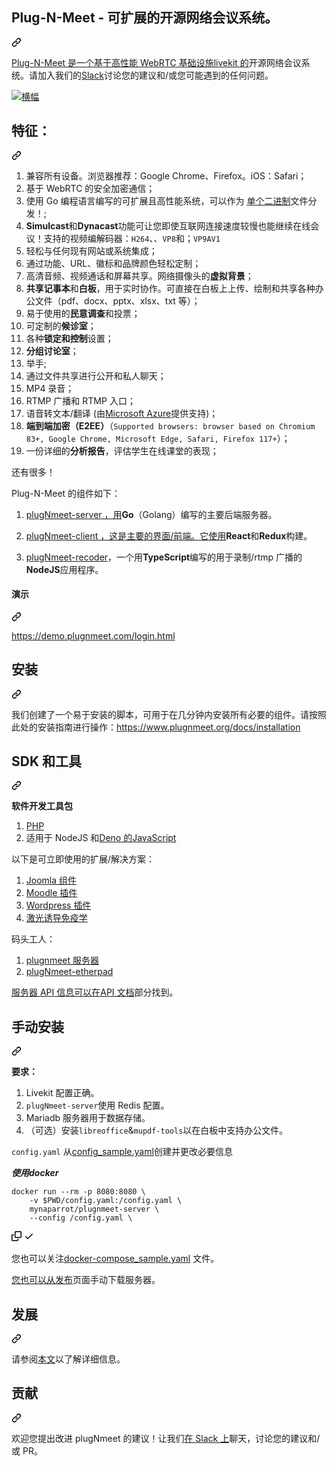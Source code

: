 <div class="Box-sc-g0xbh4-0 bJMeLZ js-snippet-clipboard-copy-unpositioned" data-hpc="true"><article class="markdown-body entry-content container-lg" itemprop="text"><div class="markdown-heading" dir="auto"><h1 tabindex="-1" class="heading-element" dir="auto"><font style="vertical-align: inherit;"><font style="vertical-align: inherit;">Plug-N-Meet - 可扩展的开源网络会议系统。</font></font></h1><a id="user-content-plug-n-meet---scalable-open-source-web-conferencing-system" class="anchor" aria-label="永久链接：Plug-N-Meet - 可扩展的开源网络会议系统。" href="#plug-n-meet---scalable-open-source-web-conferencing-system"><svg class="octicon octicon-link" viewBox="0 0 16 16" version="1.1" width="16" height="16" aria-hidden="true"><path d="m7.775 3.275 1.25-1.25a3.5 3.5 0 1 1 4.95 4.95l-2.5 2.5a3.5 3.5 0 0 1-4.95 0 .751.751 0 0 1 .018-1.042.751.751 0 0 1 1.042-.018 1.998 1.998 0 0 0 2.83 0l2.5-2.5a2.002 2.002 0 0 0-2.83-2.83l-1.25 1.25a.751.751 0 0 1-1.042-.018.751.751 0 0 1-.018-1.042Zm-4.69 9.64a1.998 1.998 0 0 0 2.83 0l1.25-1.25a.751.751 0 0 1 1.042.018.751.751 0 0 1 .018 1.042l-1.25 1.25a3.5 3.5 0 1 1-4.95-4.95l2.5-2.5a3.5 3.5 0 0 1 4.95 0 .751.751 0 0 1-.018 1.042.751.751 0 0 1-1.042.018 1.998 1.998 0 0 0-2.83 0l-2.5 2.5a1.998 1.998 0 0 0 0 2.83Z"></path></svg></a></div>
<p dir="auto"><font style="vertical-align: inherit;"></font><a href="https://github.com/livekit/livekit-server"><font style="vertical-align: inherit;"><font style="vertical-align: inherit;">Plug-N-Meet 是一个基于高性能 WebRTC 基础设施livekit 的</font></font></a><font style="vertical-align: inherit;"><font style="vertical-align: inherit;">开源网络会议系统</font><font style="vertical-align: inherit;">。请加入我们的</font></font><a href="https://join.slack.com/t/plugnmeet/shared_invite/zt-1ex9xaydu-RiN6VunWBHo8UDn2P1XQRg" rel="nofollow"><font style="vertical-align: inherit;"><font style="vertical-align: inherit;">Slack</font></font></a><font style="vertical-align: inherit;"><font style="vertical-align: inherit;">讨论您的建议和/或您可能遇到的任何问题。</font></font></p>
<p dir="auto"><a target="_blank" rel="noopener noreferrer" href="https://github.com/mynaparrot/plugNmeet-server/blob/main/github_files/banner.jpg"><img src="https://github.com/mynaparrot/plugNmeet-server/raw/main/github_files/banner.jpg" alt="横幅" style="max-width: 100%;"></a></p>
<div class="markdown-heading" dir="auto"><h2 tabindex="-1" class="heading-element" dir="auto"><font style="vertical-align: inherit;"><font style="vertical-align: inherit;">特征：</font></font></h2><a id="user-content-features" class="anchor" aria-label="永久链接：特点：" href="#features"><svg class="octicon octicon-link" viewBox="0 0 16 16" version="1.1" width="16" height="16" aria-hidden="true"><path d="m7.775 3.275 1.25-1.25a3.5 3.5 0 1 1 4.95 4.95l-2.5 2.5a3.5 3.5 0 0 1-4.95 0 .751.751 0 0 1 .018-1.042.751.751 0 0 1 1.042-.018 1.998 1.998 0 0 0 2.83 0l2.5-2.5a2.002 2.002 0 0 0-2.83-2.83l-1.25 1.25a.751.751 0 0 1-1.042-.018.751.751 0 0 1-.018-1.042Zm-4.69 9.64a1.998 1.998 0 0 0 2.83 0l1.25-1.25a.751.751 0 0 1 1.042.018.751.751 0 0 1 .018 1.042l-1.25 1.25a3.5 3.5 0 1 1-4.95-4.95l2.5-2.5a3.5 3.5 0 0 1 4.95 0 .751.751 0 0 1-.018 1.042.751.751 0 0 1-1.042.018 1.998 1.998 0 0 0-2.83 0l-2.5 2.5a1.998 1.998 0 0 0 0 2.83Z"></path></svg></a></div>
<ol dir="auto">
<li><font style="vertical-align: inherit;"><font style="vertical-align: inherit;">兼容所有设备。浏览器推荐：Google Chrome、Firefox。iOS：Safari；</font></font></li>
<li><font style="vertical-align: inherit;"><font style="vertical-align: inherit;">基于 WebRTC 的安全加密通信；</font></font></li>
<li><font style="vertical-align: inherit;"><font style="vertical-align: inherit;">使用 Go 编程语言编写的可扩展且高性能系统，可以作为
</font></font><a href="https://github.com/mynaparrot/plugNmeet-server/releases"><font style="vertical-align: inherit;"><font style="vertical-align: inherit;">单个二进制</font></font></a><font style="vertical-align: inherit;"><font style="vertical-align: inherit;">文件分发！;</font></font></li>
<li><strong><font style="vertical-align: inherit;"><font style="vertical-align: inherit;">Simulcast</font></font></strong><font style="vertical-align: inherit;"><font style="vertical-align: inherit;">和</font></font><strong><font style="vertical-align: inherit;"><font style="vertical-align: inherit;">Dynacast</font></font></strong><font style="vertical-align: inherit;"><font style="vertical-align: inherit;">功能可让您即使互联网连接速度较慢也能继续在线会议！支持的视频编解码器</font><font style="vertical-align: inherit;">：</font></font><code>H264</code><font style="vertical-align: inherit;"><font style="vertical-align: inherit;">、、</font></font><code>VP8</code><font style="vertical-align: inherit;"><font style="vertical-align: inherit;">和</font><font style="vertical-align: inherit;">；</font></font><code>VP9</code><font style="vertical-align: inherit;"></font><code>AV1</code><font style="vertical-align: inherit;"></font></li>
<li><font style="vertical-align: inherit;"><font style="vertical-align: inherit;">轻松与任何现有网站或系统集成；</font></font></li>
<li><font style="vertical-align: inherit;"><font style="vertical-align: inherit;">通过功能、URL、徽标和品牌颜色轻松定制；</font></font></li>
<li><font style="vertical-align: inherit;"><font style="vertical-align: inherit;">高清音频、视频通话和屏幕共享。网络摄像头的</font></font><strong><font style="vertical-align: inherit;"><font style="vertical-align: inherit;">虚拟背景</font></font></strong><font style="vertical-align: inherit;"><font style="vertical-align: inherit;">；</font></font></li>
<li><strong><font style="vertical-align: inherit;"><font style="vertical-align: inherit;">共享记事本</font></font></strong><font style="vertical-align: inherit;"><font style="vertical-align: inherit;">和</font></font><strong><font style="vertical-align: inherit;"><font style="vertical-align: inherit;">白板</font></font></strong><font style="vertical-align: inherit;"><font style="vertical-align: inherit;">，用于实时协作。可直接在白板上上传、绘制和共享各种办公文件（pdf、docx、pptx、xlsx、txt 等）；</font></font></li>
<li><font style="vertical-align: inherit;"><font style="vertical-align: inherit;">易于使用的</font></font><strong><font style="vertical-align: inherit;"><font style="vertical-align: inherit;">民意调查</font></font></strong><font style="vertical-align: inherit;"><font style="vertical-align: inherit;">和投票；</font></font></li>
<li><font style="vertical-align: inherit;"><font style="vertical-align: inherit;">可定制的</font></font><strong><font style="vertical-align: inherit;"><font style="vertical-align: inherit;">候诊室</font></font></strong><font style="vertical-align: inherit;"><font style="vertical-align: inherit;">；</font></font></li>
<li><font style="vertical-align: inherit;"><font style="vertical-align: inherit;">各种</font></font><strong><font style="vertical-align: inherit;"><font style="vertical-align: inherit;">锁定和控制</font></font></strong><font style="vertical-align: inherit;"><font style="vertical-align: inherit;">设置；</font></font></li>
<li><strong><font style="vertical-align: inherit;"><font style="vertical-align: inherit;">分组讨论室</font></font></strong><font style="vertical-align: inherit;"><font style="vertical-align: inherit;">；</font></font></li>
<li><font style="vertical-align: inherit;"><font style="vertical-align: inherit;">举手;</font></font></li>
<li><font style="vertical-align: inherit;"><font style="vertical-align: inherit;">通过文件共享进行公开和私人聊天；</font></font></li>
<li><font style="vertical-align: inherit;"><font style="vertical-align: inherit;">MP4 录音；</font></font></li>
<li><font style="vertical-align: inherit;"><font style="vertical-align: inherit;">RTMP 广播和 RTMP 入口；</font></font></li>
<li><font style="vertical-align: inherit;"><font style="vertical-align: inherit;">语音转文本/翻译 (由</font></font><a href="https://learn.microsoft.com/en-us/azure/cognitive-services/speech-service/get-started-text-to-speech?pivots=programming-language-go&amp;tabs=linux%2Cterminal#prerequisites" rel="nofollow"><font style="vertical-align: inherit;"><font style="vertical-align: inherit;">Microsoft Azure</font></font></a><font style="vertical-align: inherit;"><font style="vertical-align: inherit;">提供支持)；</font></font></li>
<li><strong><font style="vertical-align: inherit;"><font style="vertical-align: inherit;">端到端加密（E2EE）</font></font></strong><font style="vertical-align: inherit;"><font style="vertical-align: inherit;">（</font></font><code>Supported browsers: browser based on Chromium 83+, Google Chrome, Microsoft Edge, Safari, Firefox 117+</code><font style="vertical-align: inherit;"><font style="vertical-align: inherit;">）；</font></font></li>
<li><font style="vertical-align: inherit;"><font style="vertical-align: inherit;">一份详细的</font></font><strong><font style="vertical-align: inherit;"><font style="vertical-align: inherit;">分析报告</font></font></strong><font style="vertical-align: inherit;"><font style="vertical-align: inherit;">，评估学生在线课堂的表现；</font></font></li>
</ol>
<p dir="auto"><font style="vertical-align: inherit;"><font style="vertical-align: inherit;">还有很多！</font></font></p>
<p dir="auto"><font style="vertical-align: inherit;"><font style="vertical-align: inherit;">Plug-N-Meet 的组件如下：</font></font></p>
<ol dir="auto">
<li>
<p dir="auto"><a href="https://github.com/mynaparrot/plugNmeet-server"><font style="vertical-align: inherit;"><font style="vertical-align: inherit;">plugNmeet-server ，用</font></font></a><font style="vertical-align: inherit;"></font><strong><font style="vertical-align: inherit;"><font style="vertical-align: inherit;">Go</font></font></strong><font style="vertical-align: inherit;"><font style="vertical-align: inherit;">（Golang）</font><font style="vertical-align: inherit;">编写的主要后端服务器。</font></font></p>
</li>
<li>
<p dir="auto"><a href="https://github.com/mynaparrot/plugNmeet-client"><font style="vertical-align: inherit;"><font style="vertical-align: inherit;">plugNmeet-client ，这是主要的界面/前端。它使用</font></font></a><font style="vertical-align: inherit;"></font><strong><font style="vertical-align: inherit;"><font style="vertical-align: inherit;">React</font></font></strong><font style="vertical-align: inherit;"><font style="vertical-align: inherit;">和</font></font><strong><font style="vertical-align: inherit;"><font style="vertical-align: inherit;">Redux</font></font></strong><font style="vertical-align: inherit;"><font style="vertical-align: inherit;">构建</font><font style="vertical-align: inherit;">。</font></font></p>
</li>
<li>
<p dir="auto"><a href="https://github.com/mynaparrot/plugNmeet-recorder"><font style="vertical-align: inherit;"><font style="vertical-align: inherit;">plugNmeet-recoder</font></font></a><font style="vertical-align: inherit;"><font style="vertical-align: inherit;">，一个用</font><strong><font style="vertical-align: inherit;">TypeScript</font></strong><font style="vertical-align: inherit;">编写的用于录制/rtmp 广播的</font></font><strong><font style="vertical-align: inherit;"><font style="vertical-align: inherit;">NodeJS</font></font></strong><font style="vertical-align: inherit;"><font style="vertical-align: inherit;">应用程序。</font></font><strong><font style="vertical-align: inherit;"></font></strong><font style="vertical-align: inherit;"></font></p>
</li>
</ol>
<div class="markdown-heading" dir="auto"><h4 tabindex="-1" class="heading-element" dir="auto"><font style="vertical-align: inherit;"><font style="vertical-align: inherit;">演示</font></font></h4><a id="user-content-demo" class="anchor" aria-label="永久链接：演示" href="#demo"><svg class="octicon octicon-link" viewBox="0 0 16 16" version="1.1" width="16" height="16" aria-hidden="true"><path d="m7.775 3.275 1.25-1.25a3.5 3.5 0 1 1 4.95 4.95l-2.5 2.5a3.5 3.5 0 0 1-4.95 0 .751.751 0 0 1 .018-1.042.751.751 0 0 1 1.042-.018 1.998 1.998 0 0 0 2.83 0l2.5-2.5a2.002 2.002 0 0 0-2.83-2.83l-1.25 1.25a.751.751 0 0 1-1.042-.018.751.751 0 0 1-.018-1.042Zm-4.69 9.64a1.998 1.998 0 0 0 2.83 0l1.25-1.25a.751.751 0 0 1 1.042.018.751.751 0 0 1 .018 1.042l-1.25 1.25a3.5 3.5 0 1 1-4.95-4.95l2.5-2.5a3.5 3.5 0 0 1 4.95 0 .751.751 0 0 1-.018 1.042.751.751 0 0 1-1.042.018 1.998 1.998 0 0 0-2.83 0l-2.5 2.5a1.998 1.998 0 0 0 0 2.83Z"></path></svg></a></div>
<p dir="auto"><a href="https://demo.plugnmeet.com/login.html" rel="nofollow"><font style="vertical-align: inherit;"><font style="vertical-align: inherit;">https://demo.plugnmeet.com/login.html</font></font></a></p>
<div class="markdown-heading" dir="auto"><h2 tabindex="-1" class="heading-element" dir="auto"><font style="vertical-align: inherit;"><font style="vertical-align: inherit;">安装</font></font></h2><a id="user-content-installation" class="anchor" aria-label="固定链接：安装" href="#installation"><svg class="octicon octicon-link" viewBox="0 0 16 16" version="1.1" width="16" height="16" aria-hidden="true"><path d="m7.775 3.275 1.25-1.25a3.5 3.5 0 1 1 4.95 4.95l-2.5 2.5a3.5 3.5 0 0 1-4.95 0 .751.751 0 0 1 .018-1.042.751.751 0 0 1 1.042-.018 1.998 1.998 0 0 0 2.83 0l2.5-2.5a2.002 2.002 0 0 0-2.83-2.83l-1.25 1.25a.751.751 0 0 1-1.042-.018.751.751 0 0 1-.018-1.042Zm-4.69 9.64a1.998 1.998 0 0 0 2.83 0l1.25-1.25a.751.751 0 0 1 1.042.018.751.751 0 0 1 .018 1.042l-1.25 1.25a3.5 3.5 0 1 1-4.95-4.95l2.5-2.5a3.5 3.5 0 0 1 4.95 0 .751.751 0 0 1-.018 1.042.751.751 0 0 1-1.042.018 1.998 1.998 0 0 0-2.83 0l-2.5 2.5a1.998 1.998 0 0 0 0 2.83Z"></path></svg></a></div>
<p dir="auto"><font style="vertical-align: inherit;"><font style="vertical-align: inherit;">我们创建了一个易于安装的脚本，可用于在几分钟内安装所有必要的组件。请按照此处的安装指南进行操作：</font></font><a href="https://www.plugnmeet.org/docs/installation" rel="nofollow"><font style="vertical-align: inherit;"><font style="vertical-align: inherit;">https://www.plugnmeet.org/docs/installation</font></font></a></p>
<div class="markdown-heading" dir="auto"><h2 tabindex="-1" class="heading-element" dir="auto"><font style="vertical-align: inherit;"><font style="vertical-align: inherit;">SDK 和工具</font></font></h2><a id="user-content-sdks--tools" class="anchor" aria-label="永久链接：SDK 和工具" href="#sdks--tools"><svg class="octicon octicon-link" viewBox="0 0 16 16" version="1.1" width="16" height="16" aria-hidden="true"><path d="m7.775 3.275 1.25-1.25a3.5 3.5 0 1 1 4.95 4.95l-2.5 2.5a3.5 3.5 0 0 1-4.95 0 .751.751 0 0 1 .018-1.042.751.751 0 0 1 1.042-.018 1.998 1.998 0 0 0 2.83 0l2.5-2.5a2.002 2.002 0 0 0-2.83-2.83l-1.25 1.25a.751.751 0 0 1-1.042-.018.751.751 0 0 1-.018-1.042Zm-4.69 9.64a1.998 1.998 0 0 0 2.83 0l1.25-1.25a.751.751 0 0 1 1.042.018.751.751 0 0 1 .018 1.042l-1.25 1.25a3.5 3.5 0 1 1-4.95-4.95l2.5-2.5a3.5 3.5 0 0 1 4.95 0 .751.751 0 0 1-.018 1.042.751.751 0 0 1-1.042.018 1.998 1.998 0 0 0-2.83 0l-2.5 2.5a1.998 1.998 0 0 0 0 2.83Z"></path></svg></a></div>
<p dir="auto"><strong><font style="vertical-align: inherit;"><font style="vertical-align: inherit;">软件开发工具包</font></font></strong></p>
<ol dir="auto">
<li><a href="https://github.com/mynaparrot/plugNmeet-sdk-php"><font style="vertical-align: inherit;"><font style="vertical-align: inherit;">PHP</font></font></a></li>
<li><a href="https://github.com/mynaparrot/plugNmeet-sdk-js"><font style="vertical-align: inherit;"></font></a><font style="vertical-align: inherit;"><font style="vertical-align: inherit;">适用于 NodeJS 和</font><a href="https://github.com/mynaparrot/plugNmeet-sdk-js/tree/main/deno_dist"><font style="vertical-align: inherit;">Deno 的</font></a><a href="https://github.com/mynaparrot/plugNmeet-sdk-js"><font style="vertical-align: inherit;">JavaScript</font></a></font><a href="https://github.com/mynaparrot/plugNmeet-sdk-js/tree/main/deno_dist"><font style="vertical-align: inherit;"></font></a></li>
</ol>
<p dir="auto"><font style="vertical-align: inherit;"><font style="vertical-align: inherit;">以下是可立即使用的扩展/解决方案：</font></font></p>
<ol dir="auto">
<li><a href="https://github.com/mynaparrot/plugNmeet-joomla"><font style="vertical-align: inherit;"><font style="vertical-align: inherit;">Joomla 组件</font></font></a></li>
<li><a href="https://github.com/mynaparrot/moodle-mod_plugnmeet"><font style="vertical-align: inherit;"><font style="vertical-align: inherit;">Moodle 插件</font></font></a></li>
<li><a href="https://github.com/mynaparrot/plugNmeet-wordpress"><font style="vertical-align: inherit;"><font style="vertical-align: inherit;">Wordpress 插件</font></font></a></li>
<li><a href="https://www.plugnmeet.org/docs/user-guide/lti" rel="nofollow"><font style="vertical-align: inherit;"><font style="vertical-align: inherit;">激光诱导免疫学</font></font></a></li>
</ol>
<p dir="auto"><font style="vertical-align: inherit;"><font style="vertical-align: inherit;">码头工人：</font></font></p>
<ol dir="auto">
<li><a href="https://hub.docker.com/r/mynaparrot/plugnmeet-server" rel="nofollow"><font style="vertical-align: inherit;"><font style="vertical-align: inherit;">plugnmeet 服务器</font></font></a></li>
<li><a href="https://hub.docker.com/r/mynaparrot/plugnmeet-etherpad" rel="nofollow"><font style="vertical-align: inherit;"><font style="vertical-align: inherit;">plugNmeet-etherpad</font></font></a></li>
</ol>
<p dir="auto"><font style="vertical-align: inherit;"></font><a href="https://www.plugnmeet.org/docs/api/intro" rel="nofollow"><font style="vertical-align: inherit;"><font style="vertical-align: inherit;">服务器 API 信息可以在API 文档</font></font></a><font style="vertical-align: inherit;"><font style="vertical-align: inherit;">部分找到</font><font style="vertical-align: inherit;">。</font></font></p>
<div class="markdown-heading" dir="auto"><h2 tabindex="-1" class="heading-element" dir="auto"><font style="vertical-align: inherit;"><font style="vertical-align: inherit;">手动安装</font></font></h2><a id="user-content-manually-installation" class="anchor" aria-label="永久链接：手动安装" href="#manually-installation"><svg class="octicon octicon-link" viewBox="0 0 16 16" version="1.1" width="16" height="16" aria-hidden="true"><path d="m7.775 3.275 1.25-1.25a3.5 3.5 0 1 1 4.95 4.95l-2.5 2.5a3.5 3.5 0 0 1-4.95 0 .751.751 0 0 1 .018-1.042.751.751 0 0 1 1.042-.018 1.998 1.998 0 0 0 2.83 0l2.5-2.5a2.002 2.002 0 0 0-2.83-2.83l-1.25 1.25a.751.751 0 0 1-1.042-.018.751.751 0 0 1-.018-1.042Zm-4.69 9.64a1.998 1.998 0 0 0 2.83 0l1.25-1.25a.751.751 0 0 1 1.042.018.751.751 0 0 1 .018 1.042l-1.25 1.25a3.5 3.5 0 1 1-4.95-4.95l2.5-2.5a3.5 3.5 0 0 1 4.95 0 .751.751 0 0 1-.018 1.042.751.751 0 0 1-1.042.018 1.998 1.998 0 0 0-2.83 0l-2.5 2.5a1.998 1.998 0 0 0 0 2.83Z"></path></svg></a></div>
<p dir="auto"><strong><font style="vertical-align: inherit;"><font style="vertical-align: inherit;">要求：</font></font></strong></p>
<ol dir="auto">
<li><font style="vertical-align: inherit;"><font style="vertical-align: inherit;">Livekit 配置正确。</font></font></li>
<li><code>plugNmeet-server</code><font style="vertical-align: inherit;"><font style="vertical-align: inherit;">使用 Redis 配置。</font></font></li>
<li><font style="vertical-align: inherit;"><font style="vertical-align: inherit;">Mariadb 服务器用于数据存储。</font></font></li>
<li><font style="vertical-align: inherit;"><font style="vertical-align: inherit;">（可选）安装</font></font><code>libreoffice</code><font style="vertical-align: inherit;"><font style="vertical-align: inherit;">&amp;</font></font><code>mupdf-tools</code><font style="vertical-align: inherit;"><font style="vertical-align: inherit;">以在白板中支持办公文件。</font></font></li>
</ol>
<p dir="auto"><font style="vertical-align: inherit;"></font><code>config.yaml</code><font style="vertical-align: inherit;"><font style="vertical-align: inherit;">
从</font></font><a href="https://raw.githubusercontent.com/mynaparrot/plugNmeet-server/main/config_sample.yaml" rel="nofollow"><font style="vertical-align: inherit;"><font style="vertical-align: inherit;">config_sample.yaml</font></font></a><font style="vertical-align: inherit;"><font style="vertical-align: inherit;">创建</font><font style="vertical-align: inherit;">并更改必要信息</font></font></p>
<p dir="auto"><em><strong><font style="vertical-align: inherit;"><font style="vertical-align: inherit;">使用docker</font></font></strong></em></p>
<div class="snippet-clipboard-content notranslate position-relative overflow-auto"><pre class="notranslate"><code>docker run --rm -p 8080:8080 \
    -v $PWD/config.yaml:/config.yaml \
    mynaparrot/plugnmeet-server \
    --config /config.yaml \
</code></pre><div class="zeroclipboard-container">
    <clipboard-copy aria-label="Copy" class="ClipboardButton btn btn-invisible js-clipboard-copy m-2 p-0 tooltipped-no-delay d-flex flex-justify-center flex-items-center" data-copy-feedback="Copied!" data-tooltip-direction="w" value="docker run --rm -p 8080:8080 \
    -v $PWD/config.yaml:/config.yaml \
    mynaparrot/plugnmeet-server \
    --config /config.yaml \" tabindex="0" role="button">
      <svg aria-hidden="true" height="16" viewBox="0 0 16 16" version="1.1" width="16" data-view-component="true" class="octicon octicon-copy js-clipboard-copy-icon">
    <path d="M0 6.75C0 5.784.784 5 1.75 5h1.5a.75.75 0 0 1 0 1.5h-1.5a.25.25 0 0 0-.25.25v7.5c0 .138.112.25.25.25h7.5a.25.25 0 0 0 .25-.25v-1.5a.75.75 0 0 1 1.5 0v1.5A1.75 1.75 0 0 1 9.25 16h-7.5A1.75 1.75 0 0 1 0 14.25Z"></path><path d="M5 1.75C5 .784 5.784 0 6.75 0h7.5C15.216 0 16 .784 16 1.75v7.5A1.75 1.75 0 0 1 14.25 11h-7.5A1.75 1.75 0 0 1 5 9.25Zm1.75-.25a.25.25 0 0 0-.25.25v7.5c0 .138.112.25.25.25h7.5a.25.25 0 0 0 .25-.25v-7.5a.25.25 0 0 0-.25-.25Z"></path>
</svg>
      <svg aria-hidden="true" height="16" viewBox="0 0 16 16" version="1.1" width="16" data-view-component="true" class="octicon octicon-check js-clipboard-check-icon color-fg-success d-none">
    <path d="M13.78 4.22a.75.75 0 0 1 0 1.06l-7.25 7.25a.75.75 0 0 1-1.06 0L2.22 9.28a.751.751 0 0 1 .018-1.042.751.751 0 0 1 1.042-.018L6 10.94l6.72-6.72a.75.75 0 0 1 1.06 0Z"></path>
</svg>
    </clipboard-copy>
  </div></div>
<p dir="auto"><font style="vertical-align: inherit;"><font style="vertical-align: inherit;">您也可以关注</font></font><a href="https://raw.githubusercontent.com/mynaparrot/plugNmeet-server/main/docker-compose_sample.yaml" rel="nofollow"><font style="vertical-align: inherit;"><font style="vertical-align: inherit;">docker-compose_sample.yaml</font></font></a><font style="vertical-align: inherit;"><font style="vertical-align: inherit;">
文件。</font></font></p>
<p dir="auto"><font style="vertical-align: inherit;"></font><a href="https://github.com/mynaparrot/plugNmeet-server/releases"><font style="vertical-align: inherit;"><font style="vertical-align: inherit;">您也可以从发布</font></font></a><font style="vertical-align: inherit;"><font style="vertical-align: inherit;">页面手动下载服务器</font><font style="vertical-align: inherit;">。</font></font></p>
<div class="markdown-heading" dir="auto"><h2 tabindex="-1" class="heading-element" dir="auto"><font style="vertical-align: inherit;"><font style="vertical-align: inherit;">发展</font></font></h2><a id="user-content-development" class="anchor" aria-label="固定链接：开发" href="#development"><svg class="octicon octicon-link" viewBox="0 0 16 16" version="1.1" width="16" height="16" aria-hidden="true"><path d="m7.775 3.275 1.25-1.25a3.5 3.5 0 1 1 4.95 4.95l-2.5 2.5a3.5 3.5 0 0 1-4.95 0 .751.751 0 0 1 .018-1.042.751.751 0 0 1 1.042-.018 1.998 1.998 0 0 0 2.83 0l2.5-2.5a2.002 2.002 0 0 0-2.83-2.83l-1.25 1.25a.751.751 0 0 1-1.042-.018.751.751 0 0 1-.018-1.042Zm-4.69 9.64a1.998 1.998 0 0 0 2.83 0l1.25-1.25a.751.751 0 0 1 1.042.018.751.751 0 0 1 .018 1.042l-1.25 1.25a3.5 3.5 0 1 1-4.95-4.95l2.5-2.5a3.5 3.5 0 0 1 4.95 0 .751.751 0 0 1-.018 1.042.751.751 0 0 1-1.042.018 1.998 1.998 0 0 0-2.83 0l-2.5 2.5a1.998 1.998 0 0 0 0 2.83Z"></path></svg></a></div>
<p dir="auto"><font style="vertical-align: inherit;"><font style="vertical-align: inherit;">请参阅</font></font><a href="https://www.plugnmeet.org/docs/developer-guide/setup-development" rel="nofollow"><font style="vertical-align: inherit;"><font style="vertical-align: inherit;">本文</font></font></a><font style="vertical-align: inherit;"><font style="vertical-align: inherit;">以了解详细信息。</font></font></p>
<div class="markdown-heading" dir="auto"><h2 tabindex="-1" class="heading-element" dir="auto"><font style="vertical-align: inherit;"><font style="vertical-align: inherit;">贡献</font></font></h2><a id="user-content-contributing" class="anchor" aria-label="永久链接：贡献" href="#contributing"><svg class="octicon octicon-link" viewBox="0 0 16 16" version="1.1" width="16" height="16" aria-hidden="true"><path d="m7.775 3.275 1.25-1.25a3.5 3.5 0 1 1 4.95 4.95l-2.5 2.5a3.5 3.5 0 0 1-4.95 0 .751.751 0 0 1 .018-1.042.751.751 0 0 1 1.042-.018 1.998 1.998 0 0 0 2.83 0l2.5-2.5a2.002 2.002 0 0 0-2.83-2.83l-1.25 1.25a.751.751 0 0 1-1.042-.018.751.751 0 0 1-.018-1.042Zm-4.69 9.64a1.998 1.998 0 0 0 2.83 0l1.25-1.25a.751.751 0 0 1 1.042.018.751.751 0 0 1 .018 1.042l-1.25 1.25a3.5 3.5 0 1 1-4.95-4.95l2.5-2.5a3.5 3.5 0 0 1 4.95 0 .751.751 0 0 1-.018 1.042.751.751 0 0 1-1.042.018 1.998 1.998 0 0 0-2.83 0l-2.5 2.5a1.998 1.998 0 0 0 0 2.83Z"></path></svg></a></div>
<p dir="auto"><font style="vertical-align: inherit;"><font style="vertical-align: inherit;">欢迎您提出改进 plugNmeet 的建议！让我们</font></font><a href="https://join.slack.com/t/plugnmeet/shared_invite/zt-1ex9xaydu-RiN6VunWBHo8UDn2P1XQRg" rel="nofollow"><font style="vertical-align: inherit;"><font style="vertical-align: inherit;">在 Slack 上</font></font></a><font style="vertical-align: inherit;"><font style="vertical-align: inherit;">聊天，讨论您的建议和/或 PR。</font></font></p>
</article></div>
